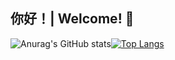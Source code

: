 ## 你好！| Welcome! 👋
![Anurag's GitHub stats](https://github-readme-stats.vercel.app/api?username=CnBarrier&show_icons=true)[![Top Langs](https://github-readme-stats.vercel.app/api/top-langs/?username=CnBarrier&layout=compact)](https://github.com/anuraghazra/github-readme-stats)
